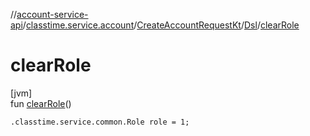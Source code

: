 //[account-service-api](../../../../index.md)/[classtime.service.account](../../index.md)/[CreateAccountRequestKt](../index.md)/[Dsl](index.md)/[clearRole](clear-role.md)

# clearRole

[jvm]\
fun [clearRole](clear-role.md)()

<code>.classtime.service.common.Role role = 1;</code>
